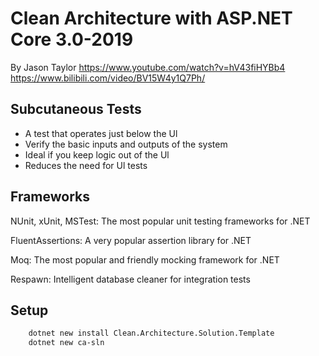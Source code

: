 # Clean Architecture with ASP.NET Core 3.0-2019

By Jason Taylor
<https://www.youtube.com/watch?v=hV43fiHYBb4>
<https://www.bilibili.com/video/BV15W4y1Q7Ph/>

## Subcutaneous Tests

- A test that operates just below the Ul
- Verify the basic inputs and outputs of the system
- Ideal if you keep logic out of the Ul
- Reduces the need for Ul tests

## Frameworks
NUnit, xUnit, MSTest: The most popular unit testing frameworks for .NET

FluentAssertions: A very popular assertion library for .NET

Moq: The most popular and friendly mocking framework for .NET

Respawn: Intelligent database cleaner for integration tests

## Setup

```bash
    dotnet new install Clean.Architecture.Solution.Template
    dotnet new ca-sln
```
